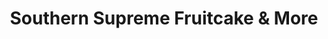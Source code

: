 ---
title: "Southern Supreme Fruitcake & More"
url: /bear-creek/southern-supreme-fruitcake-und-more/
shop: Bäckerei
---